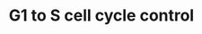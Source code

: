 ---
annotations:
- type: Pathway Ontology
  value: cell cycle checkpoint pathway
- type: Pathway Ontology
  value: G1/S DNA damage checkpoint pathway
authors:
- MaintBot
- Khanspers
- Christine Chichester
- Mkutmon
description: 'In the G1 phase there are two types of DNA damage responses, the p53-dependent
  and the p53-independent pathways. The p53-dependent responses inhibit CDKs through
  the up-regulation of genes encoding CKIs mediated by the p53 protein, whereas the
  p53-independent mechanisms inhibit CDKs through the inhibitory T14Y15 phosphorylation
  of Cdk2. Failure of DNA damage checkpoints in G1 leads to mutagenic replication
  of damaged templates and other replication defects.  Source: Reactome http://www.reactome.org/cgi-bin/eventbrowser?DB=gk_current&FOCUS_SPECIES=Homo%20sapiens&ID=69615&'
last-edited: 2018-01-19
organisms:
- Pan troglodytes
redirect_from:
- /index.php/Pathway:WP959
- /instance/WP959
schema-jsonld:
- '@context': https://schema.org/
  '@id': https://wikipathways.github.io/pathways/WP959.html
  '@type': Dataset
  creator:
    '@type': Organization
    name: WikiPathways
  description: 'In the G1 phase there are two types of DNA damage responses, the p53-dependent
    and the p53-independent pathways. The p53-dependent responses inhibit CDKs through
    the up-regulation of genes encoding CKIs mediated by the p53 protein, whereas
    the p53-independent mechanisms inhibit CDKs through the inhibitory T14Y15 phosphorylation
    of Cdk2. Failure of DNA damage checkpoints in G1 leads to mutagenic replication
    of damaged templates and other replication defects.  Source: Reactome http://www.reactome.org/cgi-bin/eventbrowser?DB=gk_current&FOCUS_SPECIES=Homo%20sapiens&ID=69615&'
  keywords:
  - CCND3
  - CCND1
  - CDC25A
  - E2F3
  - CCNB1
  - CDKN1C
  - E2F1
  - TP53
  - CREBL1
  - ORC5
  - CDK
  - E2f
  - MYT1
  - CDKN2D
  - CDK4
  - WEE1
  - POLA2
  - RPA2
  - E2F4
  - MDM2
  - CCNE1
  - ORC3
  - CDC45
  - MCM5
  - PRIM1
  - CCNA1
  - ORC6
  - CDK6
  - PRIM2A
  - RB1
  - CDKN2B
  - PCNA
  - CCNH
  - ORC1
  - RPA3
  - MCM6
  - CREB3L4
  - RBL1
  - E2F2
  - CCND2
  - CREB3L1
  - POLE2
  - CREB3
  - CDKN2A
  - MNAT1
  - POLE
  - MCM4
  - MYC
  - CDKN2C
  - CDK7
  - ORC2
  - TFDP1
  - CCNG2
  - CREB1
  - MCM7
  - TFDP2
  - MCM2
  - GADD45A
  - ATM
  - CDKN1A
  - ORC4
  - CDK2
  - CREB3L3
  - MCM3
  - CDK1
  - RPA1
  - E2F6
  - CCNE2
  - E2F5
  - CDKN1B
  license: CC0
  name: G1 to S cell cycle control
seo: CreativeWork
title: G1 to S cell cycle control
wpid: WP959
---